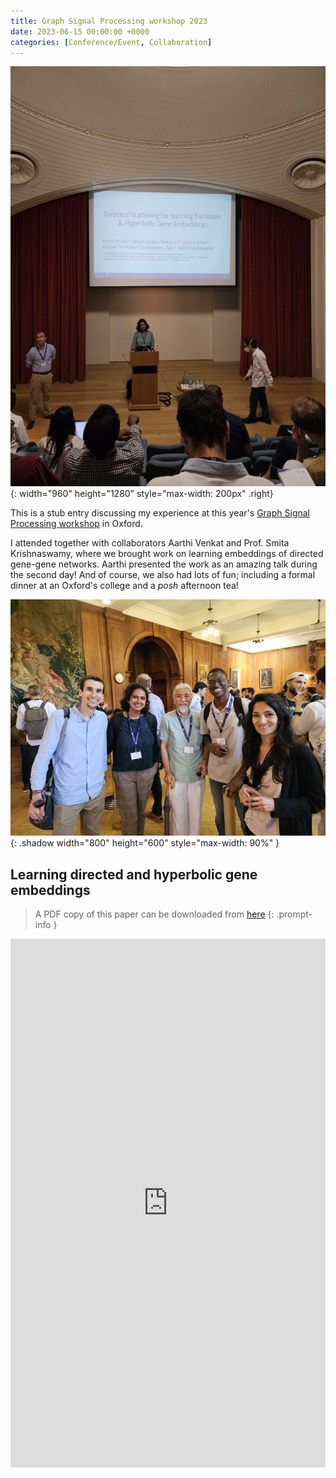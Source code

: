 ```yaml
---
title: Graph Signal Processing workshop 2023
date: 2023-06-15 00:00:00 +0000
categories: [Conference/Event, Collaboration]
---
```


![Desktop View](/assets/img/GSP23_Aarthi.jpeg){: width="960" height="1280" style="max-width: 200px" .right}

This is a stub entry discussing my experience at this year's [Graph Signal Processing workshop](http://gspworkshop.org/) in Oxford.

I attended together with collaborators Aarthi Venkat and Prof. Smita Krishnaswamy, where we brought work on learning embeddings of directed gene-gene networks.
Aarthi presented the work as an amazing talk during the second day!
And of course, we also had lots of fun; including a formal dinner at an Oxford's college and a *posh* afternoon tea!

![Window shadow](/assets/img/GSP23_drinks.jpeg){: .shadow width="800" height="600" style="max-width: 90%" }

## Learning directed and hyperbolic gene embeddings

> A PDF copy of this paper can be downloaded from 
[here](/assets/PDFs/GSPworkshop23.pdf)
{: .prompt-info }

<iframe src="https://docs.google.com/gview?url=https://raw.githubusercontent.com/FerranC96/FerranC96.github.io/main/assets/PDFs/GSPworkshop23.pdf&embedded=true" style="width:600px; height:846px; max-width: 100%" frameborder="0"></iframe> 

